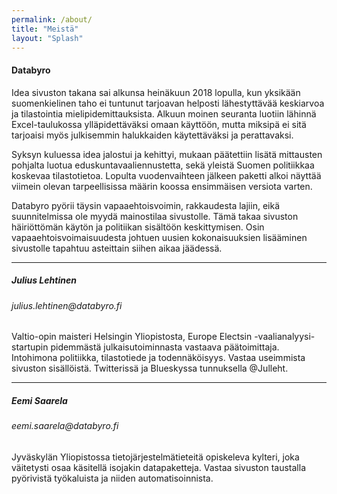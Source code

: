 ```yaml
---
permalink: /about/
title: "Meistä"
layout: "Splash"
---
```

<h4>Databyro</h4>
<p>
Idea sivuston takana sai alkunsa heinäkuun 2018 lopulla, kun yksikään suomenkielinen taho ei tuntunut tarjoavan helposti lähestyttävää keskiarvoa ja tilastointia mielipidemittauksista. Alkuun moinen seuranta luotiin lähinnä Excel-taulukossa ylläpidettäväksi omaan käyttöön, mutta miksipä ei sitä tarjoaisi myös julkisemmin halukkaiden käytettäväksi ja perattavaksi.
</p>
<p>
Syksyn kuluessa idea jalostui ja kehittyi, mukaan päätettiin lisätä mittausten pohjalta luotua eduskuntavaaliennustetta, sekä yleistä Suomen politiikkaa koskevaa tilastotietoa. Lopulta vuodenvaihteen jälkeen paketti alkoi näyttää viimein olevan tarpeellisissa määrin koossa ensimmäisen versiota varten.
</p>
<p>
Databyro pyörii täysin vapaaehtoisvoimin, rakkaudesta lajiin, eikä suunnitelmissa ole myydä mainostilaa sivustolle. Tämä takaa sivuston häiriöttömän käytön ja politiikan sisältöön keskittymisen. Osin vapaaehtoisvoimaisuudesta johtuen uusien kokonaisuuksien lisääminen sivustolle tapahtuu asteittain siihen aikaa jäädessä.
</p>
<hr>
<h5>Julius Lehtinen</h5>
<h6>julius.lehtinen@databyro.fi</h6>
<p>Valtio-opin maisteri Helsingin Yliopistosta, Europe Electsin -vaalianalyysi-startupin pidemmästä julkaisutoiminnasta vastaava päätoimittaja. Intohimona politiikka, tilastotiede ja todennäköisyys. Vastaa useimmista sivuston sisällöistä. Twitterissä ja Blueskyssa tunnuksella @Julleht.</p>
<hr>
<h5>Eemi Saarela</h5>
<h6>eemi.saarela@databyro.fi</h6>
<p>Jyväskylän Yliopistossa tietojärjestelmätieteitä opiskeleva kylteri, joka väitetysti osaa käsitellä isojakin datapaketteja. Vastaa sivuston taustalla pyörivistä työkaluista ja niiden automatisoinnista.</p>
